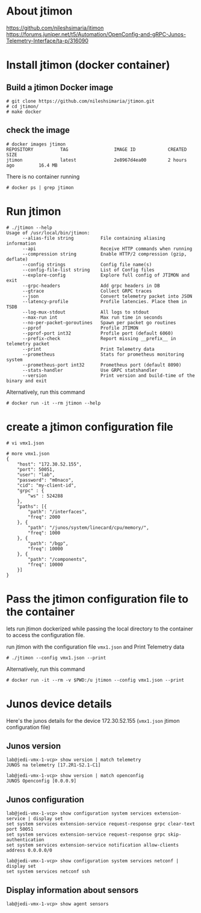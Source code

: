 # About jtimon
https://github.com/nileshsimaria/jtimon  
https://forums.juniper.net/t5/Automation/OpenConfig-and-gRPC-Junos-Telemetry-Interface/ta-p/316090  


# Install jtimon (docker container) 

## Build a jtimon Docker image 

```
# git clone https://github.com/nileshsimaria/jtimon.git
# cd jtimon/
# make docker
```
## check the image
```
# docker images jtimon
REPOSITORY          TAG                 IMAGE ID            CREATED             SIZE
jtimon              latest              2e8967d4ea00        2 hours ago         16.4 MB
```
There is no container running
```
# docker ps | grep jtimon
```
# Run jtimon 
```
# ./jtimon --help
Usage of /usr/local/bin/jtimon:
      --alias-file string          File containing aliasing information
      --api                        Receive HTTP commands when running
      --compression string         Enable HTTP/2 compression (gzip, deflate)
      --config strings             Config file name(s)
      --config-file-list string    List of Config files
      --explore-config             Explore full config of JTIMON and exit
      --grpc-headers               Add grpc headers in DB
      --gtrace                     Collect GRPC traces
      --json                       Convert telemetry packet into JSON
      --latency-profile            Profile latencies. Place them in TSDB
      --log-mux-stdout             All logs to stdout
      --max-run int                Max run time in seconds
      --no-per-packet-goroutines   Spawn per packet go routines
      --pprof                      Profile JTIMON
      --pprof-port int32           Profile port (default 6060)
      --prefix-check               Report missing __prefix__ in telemetry packet
      --print                      Print Telemetry data
      --prometheus                 Stats for prometheus monitoring system
      --prometheus-port int32      Prometheus port (default 8090)
      --stats-handler              Use GRPC statshandler
      --version                    Print version and build-time of the binary and exit

```
Alternatively, run this command 
```
# docker run -it --rm jtimon --help
```

# create a jtimon configuration file
```
# vi vmx1.json
```
```
# more vmx1.json
{
    "host": "172.30.52.155",
    "port": 50051,
    "user": "lab",
    "password": "m0naco",
    "cid": "my-client-id",
    "grpc" : {
        "ws" : 524288
    },
    "paths": [{
        "path": "/interfaces",
        "freq": 2000
    }, {
        "path": "/junos/system/linecard/cpu/memory/",
        "freq": 1000
    }, {
        "path": "/bgp",
        "freq": 10000
    }, {
        "path": "/components",
        "freq": 10000
    }]
}
```

# Pass the jtimon configuration file to the container

lets run jtimon dockerized while passing the local directory to the container to access the configuration file.  

run jtimon with the configuration file ```vmx1.json``` and Print Telemetry data
 
```
# ./jtimon --config vmx1.json --print
```
Alternatively, run this command 

```
# docker run -it --rm -v $PWD:/u jtimon --config vmx1.json --print
```
# Junos device details 
Here's the junos details for the device 172.30.52.155 (```vmx1.json``` jtimon configuration file)

## Junos version
```
lab@jedi-vmx-1-vcp> show version | match telemetry
JUNOS na telemetry [17.2R1-S2.1-C1]
```
```
lab@jedi-vmx-1-vcp> show version | match openconfig
JUNOS Openconfig [0.0.0.9]
```
## Junos configuration 
```
lab@jedi-vmx-1-vcp> show configuration system services extension-service | display set
set system services extension-service request-response grpc clear-text port 50051
set system services extension-service request-response grpc skip-authentication
set system services extension-service notification allow-clients address 0.0.0.0/0
```
```
lab@jedi-vmx-1-vcp> show configuration system services netconf | display set
set system services netconf ssh
```
## Display information about sensors
```
lab@jedi-vmx-1-vcp> show agent sensors
```
